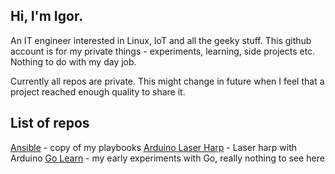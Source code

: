 ## Hi, I'm Igor. 
An IT engineer interested in Linux, IoT and all the geeky stuff. This github account is for my private things - experiments, learning, 
side projects etc. Nothing to do with my day job. 

Currently all repos are private. This might change in future when I feel that a project reached enough quality to share it.

## List of repos
[Ansible](https://github.com/igorwaw/ansible) - copy of my playbooks
[Arduino Laser Harp](https://github.com/igorwaw/laserharp) - Laser harp with Arduino
[Go Learn](https://github.com/igorwaw/golearn) - my early experiments with Go, really nothing to see here

<!---
igorwaw/igorwaw is a ✨ special ✨ repository because its `README.md` (this file) appears on your GitHub profile.
You can click the Preview link to take a look at your changes.
--->
